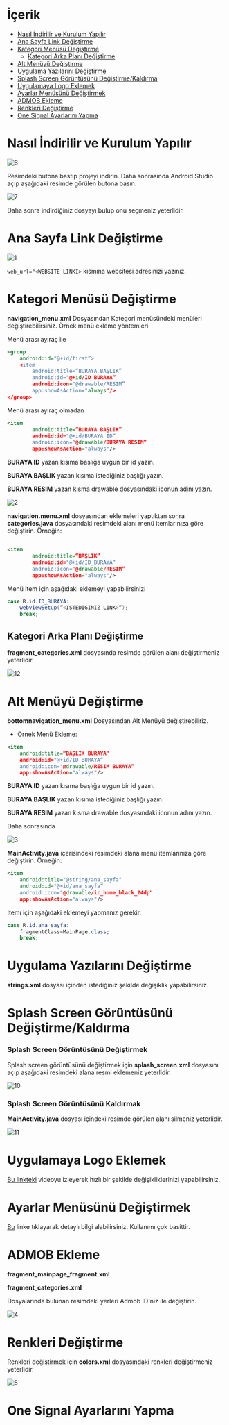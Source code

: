 # İçerik

- [Nasıl İndirilir ve Kurulum Yapılır](#nasıl-İndirilir-ve-kurulum-yapılır)
- [Ana Sayfa Link Değiştirme](#ana-sayfa-link-değiştirme)
- [Kategori Menüsü Değiştirme](#kategori-menüsü-değiştirme)
  - [Kategori Arka Planı Değiştirme](#kategori-arka-planı-değiştirme)
- [Alt Menüyü Değiştirme](#alt-menüyü-değiştirme)
- [Uygulama Yazılarını Değiştirme](#uygulama-yazılarını-değiştirme)
- [Splash Screen Görüntüsünü Değiştirme/Kaldırma](#splash-screen-görüntüsünü-değiştirmekaldırma)
- [Uygulamaya Logo Eklemek](#uygulamaya-logo-eklemek)
- [Ayarlar Menüsünü Değiştirmek](#ayarlar-menüsünü-değiştirmek)
- [ADMOB Ekleme](#admob-ekleme)
- [Renkleri Değiştirme](#renkleri-değiştirme)
- [One Signal Ayarlarını Yapma](#one-signal-ayarlarını-yapma)

# Nasıl İndirilir ve Kurulum Yapılır

![6](https://user-images.githubusercontent.com/25686023/42723706-d4dbb828-876b-11e8-91d5-0a138411ea1b.png)

Resimdeki butona bastıp projeyi indirin. Daha sonrasında Android Studio açıp aşağıdaki resimde görülen butona basın.

![7](https://user-images.githubusercontent.com/25686023/42723716-308b9008-876c-11e8-8611-6fdcb4cd30f9.png)

Daha sonra indirdiğiniz dosyayı bulup onu seçmeniz yeterlidir.

# Ana Sayfa Link Değiştirme

![1](https://user-images.githubusercontent.com/25686023/42708450-089716ac-86e6-11e8-92a0-e5fcd5818c01.png)

```web_url="<WEBSITE LINKI>``` kısmına websitesi adresinizi yazınız.

# Kategori Menüsü Değiştirme

**navigation_menu.xml** Dosyasından Kategori menüsündeki menüleri değiştirebilirsiniz. Örnek menü ekleme yöntemleri:

Menü arası ayıraç ile
```xml
<group
    android:id="@+id/first”> 
    <item
        android:title=“BURAYA BAŞLIK”
        android:id="@+id/ID BURAYA“
        android:icon="@drawable/RESIM”
        app:showAsAction="always"/>
</group>
```
Menü arası ayıraç olmadan
```xml
<item
        android:title=“BURAYA BAŞLIK”
        android:id="@+id/BURAYA ID“
        android:icon="@drawable/BURAYA RESIM”
        app:showAsAction="always"/>
```

<p><b>BURAYA ID</b> yazan kısıma başlığa uygun bir id yazın.</p>
<p><b>BURAYA BAŞLIK</b> yazan kısıma istediğiniz başlığı yazın.</p>
<p><b>BURAYA RESIM</b> yazan kısma drawable dosyasındaki iconun adını yazın.</p>
<p></p>

![2](https://user-images.githubusercontent.com/25686023/42708601-7ed5389e-86e6-11e8-938a-bd0201d86296.png)

**navigation.menu.xml** dosyasından eklemeleri yaptıktan sonra **categories.java** dosyasındaki resimdeki alanı menü itemlarınıza göre değiştirin. Örneğin:


```xml

<item
        android:title=“BAŞLIK”
        android:id="@+id/ID_BURAYA“
        android:icon="@drawable/RESIM”
        app:showAsAction="always"/>
```
Menü item için aşağıdaki eklemeyi yapabilirsinizi

```java
case R.id.ID_BURAYA:
    webviewSetup(“<ISTEDIGINIZ LINK>“);
    break;
```
## Kategori Arka Planı Değiştirme

**fragment_categories.xml** dosyasında resimde görülen alanı değiştirmeniz yeterlidir.

![12](https://user-images.githubusercontent.com/25686023/42723853-df63b166-876f-11e8-87b0-50d1f61ce72d.png)

# Alt Menüyü Değiştirme

**bottomnavigation_menu.xml** Dosyasından Alt Menüyü değiştirebiliriz.

- Örnek Menü Ekleme:
```xml
<item
    android:title=“BAŞLIK BURAYA“
    android:id="@+id/ID BURAYA“
    android:icon="@drawable/RESIM BURAYA“
    app:showAsAction="always"/>
```

<p><b>BURAYA ID</b> yazan kısıma başlığa uygun bir id yazın.</p>
<p><b>BURAYA BAŞLIK</b> yazan kısıma istediğiniz başlığı yazın.</p>
<p><b>BURAYA RESIM</b> yazan kısma drawable dosyasındaki iconun adını yazın.</p>

Daha sonrasında 

![3](https://user-images.githubusercontent.com/25686023/42723528-1377fffa-8768-11e8-9007-ec4243e2ace7.png)

**MainActivity.java** içerisindeki resimdeki alana menü itemlarınıza göre değiştirin. Örneğin:

```xml
<item
    android:title="@string/ana_sayfa"
    android:id="@+id/ana_sayfa”
    android:icon="@drawable/ic_home_black_24dp"
    app:showAsAction="always"/>
```
Itemı için aşağıdaki eklemeyi yapmanız gerekir.

```java
case R.id.ana_sayfa:
    fragmentClass=MainPage.class;
    break;
```

# Uygulama Yazılarını Değiştirme

**strings.xml** dosyası içinden istediğiniz şekilde değişiklik yapabilirsiniz.

# Splash Screen Görüntüsünü Değiştirme/Kaldırma

### Splash Screen Görüntüsünü Değiştirmek 

Splash screen görüntüsünü değiştirmek için **splash_screen.xml** dosyasını açıp aşağıdaki resimdeki alana resmi eklemeniz yeterlidir.

![10](https://user-images.githubusercontent.com/25686023/42723808-a236c644-876e-11e8-817a-ee683805c712.png)

### Splash Screen Görüntüsünü Kaldırmak

**MainActivity.java** dosyası içindeki resimde görülen alanı silmeniz yeterlidir.

![11](https://user-images.githubusercontent.com/25686023/42723828-2faa5568-876f-11e8-9307-418927b6eaee.png)

# Uygulamaya Logo Eklemek

[Bu linkteki](https://www.youtube.com/watch?v=5Y4plQv8c4s) videoyu izleyerek hızlı bir şekilde değişikliklerinizi yapabilirsiniz.

# Ayarlar Menüsünü Değiştirmek
[Bu](https://github.com/jrvansuita/MaterialAbout) linke tıklayarak detaylı bilgi alabilirsiniz. Kullanımı çok basittir.

# ADMOB Ekleme
<p><b>fragment_mainpage_fragment.xml</p>
<p>fragment_categories.xml</p></b>
Dosyalarında bulunan resimdeki yerleri Admob ID'niz ile değiştirin.

![4](https://user-images.githubusercontent.com/25686023/42723640-8a5b6e8e-876a-11e8-9e35-3457e4200ff0.png)

# Renkleri Değiştirme

Renkleri değiştirmek için **colors.xml** dosyasındaki renkleri değiştirmeniz yeterlidir.

![5](https://user-images.githubusercontent.com/25686023/42723666-d65689ea-876a-11e8-9f7c-e5ac68a903b6.png)

# One Signal Ayarlarını Yapma
